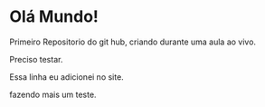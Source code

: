 # Olá Mundo!
 Primeiro Repositorio do git hub, criando durante uma aula ao vivo.
 
 Preciso testar.
 
 Essa linha eu adicionei no site.

fazendo mais um teste.
